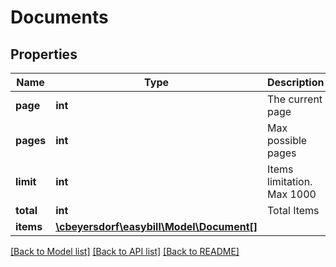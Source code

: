 # Documents

## Properties
Name | Type | Description | Notes
------------ | ------------- | ------------- | -------------
**page** | **int** | The current page | 
**pages** | **int** | Max possible pages | 
**limit** | **int** | Items limitation. Max 1000 | 
**total** | **int** | Total Items | 
**items** | [**\cbeyersdorf\easybill\Model\Document[]**](Document.md) |  | [optional] 

[[Back to Model list]](../README.md#documentation-for-models) [[Back to API list]](../README.md#documentation-for-api-endpoints) [[Back to README]](../README.md)


